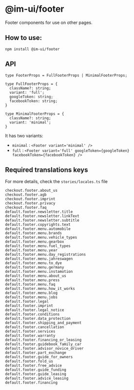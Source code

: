 # @im-ui/footer

Footer components for use on other pages.

## How to use:

```
npm install @im-ui/footer
```

## API

```
type FooterProps = FullFooterProps | MinimalFooterProps;

type FullFooterProps = {
  className?: string;
  variant: 'full';
  googleToken: string;
  facebookToken: string;
}

type MinimalFooterProps = {
  className?: string;
  variant: 'minimal';
}
```

It has two variants:

- `minimal` : `<Footer variant='minimal' />`
- `full` : `<Footer variant='full' googleToken={googleToken} facebookToken={facebookToken} />`


## Required translations keys

For more details, check the `stories/locales.ts` file

```
checkout.footer.about_us
checkout.footer.agb
checkout.footer.imprint
checkout.footer.privacy
checkout.footer.faq
default.footer.newsletter.title
default.footer.newsletter.linkText
default.footer.newsletter.subtitle
default.footer.copyrights.text
default.footer.menu.automobile
default.footer.menu.brands
default.footer.menu.vehicle_types
default.footer.menu.gearbox
default.footer.menu.fuel_types
default.footer.menu.year
default.footer.menu.day_registrations
default.footer.menu.jahreswagen
default.footer.menu.to_dye
default.footer.menu.germany
default.footer.menu.instamotion
default.footer.menu.about_us
default.footer.menu.press
default.footer.menu.faq
default.footer.menu.how_it_works
default.footer.menu.blog
default.footer.menu.jobs
default.footer.legal
default.footer.imprint
default.footer.legal_notice
default.footer.conditions
default.footer.data_protection
default.footer.shipping_and_payment
default.footer.cancellation
default.footer.services
default.footer.warranty
default.footer.financing_or_leasing
default.footer.guidebook_family_car
default.footer.advisor_novice_driver
default.footer.part_exchange
default.footer.guide_for_owners
default.footer.fold_us
default.footer.free_advice
default.footer.guide_funding
default.footer.guide_leasing
default.footer.advice_leasing
default.footer.financing
```
